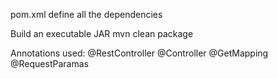 pom.xml define all the dependencies

Build an executable JAR
    mvn clean package




Annotations used:
@RestController
@Controller
@GetMapping
@RequestParamas